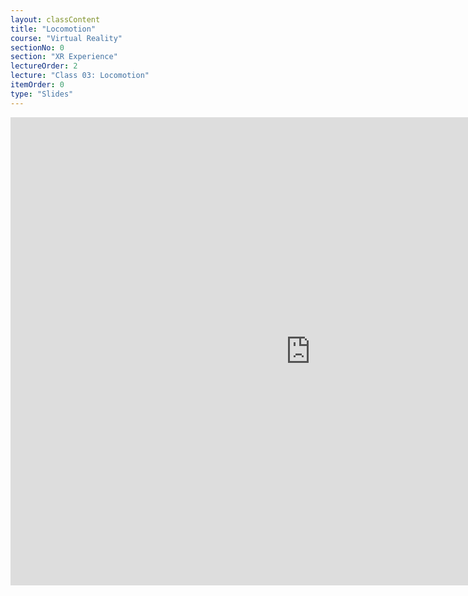 ```yaml
---
layout: classContent
title: "Locomotion"
course: "Virtual Reality"
sectionNo: 0
section: "XR Experience"
lectureOrder: 2
lecture: "Class 03: Locomotion"
itemOrder: 0
type: "Slides"
---
```


<iframe src="https://docs.google.com/presentation/d/e/2PACX-1vTaAeRHJ3Fw4pA37bC07xj4QzaLwf-7NEXX6CnPBYDVXt8yXu2gIVeVlEaP15VtQA-owrIhnXFcXjWh/embed?start=false&loop=false&delayms=3000" frameborder="0" width="960" height="749" allowfullscreen="true" mozallowfullscreen="true" webkitallowfullscreen="true"></iframe>